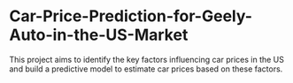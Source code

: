 # Car-Price-Prediction-for-Geely-Auto-in-the-US-Market
This project aims to identify the key factors influencing car prices in the US and build a predictive model to estimate car prices based on these factors. 
